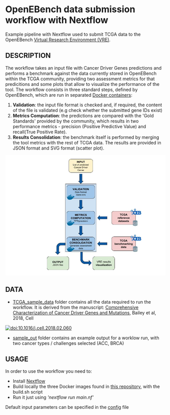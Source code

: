 # OpenEBench data submission workflow with Nextflow

Example pipeline with Nextflow used to submit TCGA data to the OpenEBench [Virtual Research Environment (VRE)](https://openebench.bsc.es/submission/workspace/).

## DESCRIPTION

The workflow takes an input file with Cancer Driver Genes predictions and performs a benchmark against the data currently stored in OpenEBench within the TCGA community, providing two assessment metrics for that predicitions and some plots that allow to visualize the performance of the tool. The workflow consists in three standard steps, defined by OpenEBench, which are run in separated [Docker containers](https://github.com/inab/TCGA_visualizer):
1. **Validation**: the input file format is checked and, if required, the content of the file is validated (e.g check whether the submitted gene IDs exist)
2. **Metrics Computation**: the predictions are compared with the 'Gold Standards' provided by the community, which results in two performance metrics - precision (Positive Predictive Value) and recall(True Positive Rate).
3. **Results Consolidation**: the benchmark itself is performed by merging the tool metrics with the rest of TCGA data. The results are provided in JSON format and SVG format (scatter plot).

![workflow](workflow.jpg)


## DATA

* [TCGA_sample_data](https://github.com/javi-gv94/TCGA_nf_workflow/tree/master/TCGA_sample_data) folder contains all the data required to run the workflow. It is derived from the manuscript:
[Comprehensive Characterization of Cancer Driver Genes and Mutations](https://www.cell.com/cell/fulltext/S0092-8674%2818%2930237-X?code=cell-site), Bailey et al, 2018, Cell

[![doi:10.1016/j.cell.2018.02.060](https://img.shields.io/badge/doi-10.1016%2Fj.cell.2018.02.060-green.svg)](https://doi.org/10.1016/j.cell.2018.02.060) 
* [sample_out](https://github.com/javi-gv94/TCGA_nf_workflow/tree/master/sample_out) folder contains an example output for a worklow run, with two cancer types / challenges selected (ACC, BRCA)


## USAGE
In order to use the workflow you need to:
* Install [Nextflow](https://www.nextflow.io/)
* Build locally the three Docker images found in [this repository](https://github.com/inab/TCGA_visualizer), with the build.sh script
* Run it just using *'nextflow run main.nf'*

Default input parameters can be specified in the [config](https://github.com/javi-gv94/TCGA_nf_workflow/blob/master/nextflow.config) file